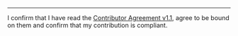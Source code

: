 

______________________________________
I confirm that I have read the [Contributor Agreement v1.1](https://github.com/tegonal/scripts/blob/v3.3.0/.github/Contributor%20Agreement.txt), agree to be bound on them and confirm that my contribution is compliant.
